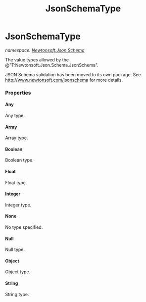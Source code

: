 ﻿---
title: JsonSchemaType
---

# JsonSchemaType
_namespace: [Newtonsoft.Json.Schema](N-Newtonsoft.Json.Schema.html)_

The value types allowed by the @"T:Newtonsoft.Json.Schema.JsonSchema".
 
 JSON Schema validation has been moved to its own package. See http://www.newtonsoft.com/jsonschema for more details.




### Properties

#### Any
Any type.
#### Array
Array type.
#### Boolean
Boolean type.
#### Float
Float type.
#### Integer
Integer type.
#### None
No type specified.
#### Null
Null type.
#### Object
Object type.
#### String
String type.

